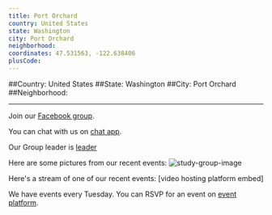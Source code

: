 ```yaml
---
title: Port Orchard
country: United States
state: Washington
city: Port Orchard
neighborhood: 
coordinates: 47.531563, -122.638406
plusCode:
---
```


##Country: United States
##State: Washington
##City: Port Orchard
##Neighborhood: 
*****
Join our [Facebook group](https://www.facebook.com/groups/free.code.camp.port.orchard).

You can chat with us on [chat app]().

Our Group leader is [leader]()

Here are some pictures from our recent events:
![study-group-image]()

Here's a stream of one of our recent events:
[video hosting platform embed]

We have events every Tuesday. You can RSVP for an event on [event platform]().
